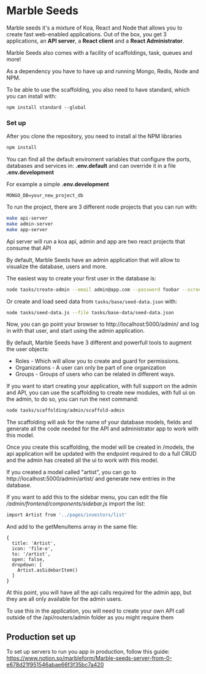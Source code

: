# Marble Seeds

Marble seeds it's a mixture of Koa, React and Node that allows you to create fast web-enabled applications. Out of the box, you get 3 applications, an **API server**, a **React client** and a **React Administrator**.

Marble Seeds also comes with a facility of scaffoldings, task, queues and more!

As a dependency you have to have up and running Mongo, Redis, Node and NPM.

To be able to use the scaffolding, you also need to have standard, which you can install with:

```
npm install standard --global
```

### Set up

After you clone the repository, you need to install al the NPM libraries

```bash
npm install
```

You can find all the default enviroment variables that configure the ports, databases and services in: **.env.default** and can override it in a file **.env.development**

For example a simple **.env.development**

```
MONGO_DB=your_new_project_db
```

To run the project, there are 3 different node projects that you can run with:

```bash
make api-server
make admin-server
make app-server
```

Api server will run a koa api, admin and app are two react projects that consume that API

By default, Marble Seeds have an admin application that will allow to visualize the database, users and more.

The easiest way to create your first user in the database is:

```bash
node tasks/create-admin --email admin@app.com --password foobar --screenName admin
```

Or create and load seed data from `tasks/base/seed-data.json` with:

```bash
node tasks/seed-data.js --file tasks/base-data/seed-data.json
```

Now, you can go point your browser to http://localhost:5000/admin/ and log in with that user, and start using the admin application.

By default, Marble Seeds have 3 different and powerfull tools to augment the user objects:

- Roles - Which will allow you to create and guard for permissions.
- Organizations - A user can only be part of one organization
- Groups - Groups of users who can be related in different ways.

If you want to start creating your application, with full support on the admin and API, you can use the scaffolding to create new modules, with full ui on the admin, to do so, you can run the next command:

```bash
node tasks/scaffolding/admin/scaffold-admin
```

The scaffolding will ask for the name of your database models, fields and generate all the code needed for the API and administrator app to work with this model.

Once you create this scaffolding, the model will be created in /models, the api application will be updated with the endpoint required to do a full CRUD and the admin has created all the ui to work with this model.

If you created a model called "artist", you can go to http://localhost:5000/admin/artist/ and generate new entries in the database.

If you want to add this to the sidebar menu, you can edit the file */admin/frontend/components/sidebar.js* import the list:

```bash
import Artist from '../pages/investors/list'
```

And add to the getMenuItems array in the same file:

```
{
  title: 'Artist',
  icon: 'file-o',
  to: '/artist',
  open: false,
  dropdown: [
    Artist.asSidebarItem()
  ]
}
```

At this point, you will have all the api calls required for the admin app, but they are all only available for the admin users.

To use this in the application, you will need to create your own API call outside of the /api/routers/admin folder as you might require them

## Production set up

To set up servers to run you app in production, follow this guide: https://www.notion.so/marbleform/Marble-seeds-server-from-0-e678d21f951546abae66f3f35bc7a420

